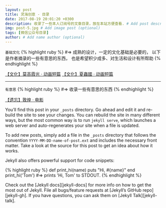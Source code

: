 ```yaml
---
layout: post
title: 灵海创意 - 目录
date: 2017-08-19 20:01:20 +0300
description: 收录了一些本人订阅号的文章目录，放在本站方便查看. # Add post description (optional)
img: post-5.jpg # Add image post (optional)
tags: [微信公众号目录]
author: # Add name author (optional)
---
```


`基础文化`
{% highlight ruby %}
#=> 成熟的设计，一定的文化基础是必要的，
以下是作者摘录的一些有意思的东西，
也是希望积少成多、对生活和设计有所帮助
{% endhighlight %}

[【文化】莫高霞光 · 动画短篇]
[【文化】夏蟲國 · 动画短篇]

 *** *** 

`有意思`
{% highlight ruby %}
#=> 收录一些有意思的东西
{% endhighlight %}

[【遗忘】敦煌 · 电影]


You’ll find this post in your `_posts` directory. Go ahead and edit it and re-build the site to see your changes. You can rebuild the site in many different ways, but the most common way is to run `jekyll serve`, which launches a web server and auto-regenerates your site when a file is updated.

To add new posts, simply add a file in the `_posts` directory that follows the convention `YYYY-MM-DD-name-of-post.ext` and includes the necessary front matter. Take a look at the source for this post to get an idea about how it works.

Jekyll also offers powerful support for code snippets:

{% highlight ruby %}
def print_hi(name)
  puts "Hi, #{name}"
end
print_hi('Tom')
#=> prints 'Hi, Tom' to STDOUT.
{% endhighlight %}

Check out the [Jekyll docs][jekyll-docs] for more info on how to get the most out of Jekyll. File all bugs/feature requests at [Jekyll’s GitHub repo][jekyll-gh]. If you have questions, you can ask them on [Jekyll Talk][jekyll-talk].


[【文化】莫高霞光 · 动画短篇]: http://mp.weixin.qq.com/s/UfksKAi1Ye9rmfSlPfb1Pw
[【文化】夏蟲國 · 动画短篇]:   http://mp.weixin.qq.com/s/NgfF2c5qPnCOLEbYHGshsA

[【遗忘】敦煌 · 电影]: http://mp.weixin.qq.com/s/FDH28zcjok9BramJ7gTtvg
